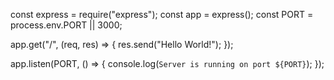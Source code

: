 const express = require("express");
const app = express();
const PORT = process.env.PORT || 3000;

app.get("/", (req, res) => {
    res.send("Hello World!");
});

app.listen(PORT, () => {
    console.log(`Server is running on port ${PORT}`);
});